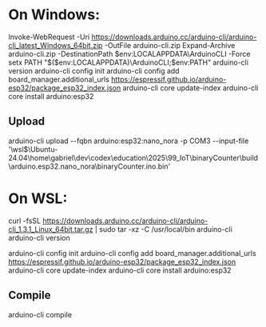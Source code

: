 # On Windows:

Invoke-WebRequest -Uri https://downloads.arduino.cc/arduino-cli/arduino-cli_latest_Windows_64bit.zip -OutFile arduino-cli.zip
Expand-Archive arduino-cli.zip -DestinationPath $env:LOCALAPPDATA\ArduinoCLI -Force
setx PATH "$($env:LOCALAPPDATA)\ArduinoCLI;$env:PATH"
arduino-cli version
arduino-cli config init
arduino-cli config add board_manager.additional_urls https://espressif.github.io/arduino-esp32/package_esp32_index.json
arduino-cli core update-index
arduino-cli core install arduino:esp32

## Upload

arduino-cli upload --fqbn arduino:esp32:nano_nora -p COM3 --input-file '\\wsl$\Ubuntu-24.04\home\gabriel\dev\codex\education\2025\99_IoT\binaryCounter\build\arduino.esp32.nano_nora\binaryCounter.ino.bin'

# On WSL:

curl -fsSL https://downloads.arduino.cc/arduino-cli/arduino-cli_1.3.1_Linux_64bit.tar.gz | sudo tar -xz -C /usr/local/bin arduino-cli
arduino-cli version

arduino-cli config init
arduino-cli config add board_manager.additional_urls https://espressif.github.io/arduino-esp32/package_esp32_index.json
arduino-cli core update-index
arduino-cli core install arduino:esp32

## Compile

arduino-cli compile
